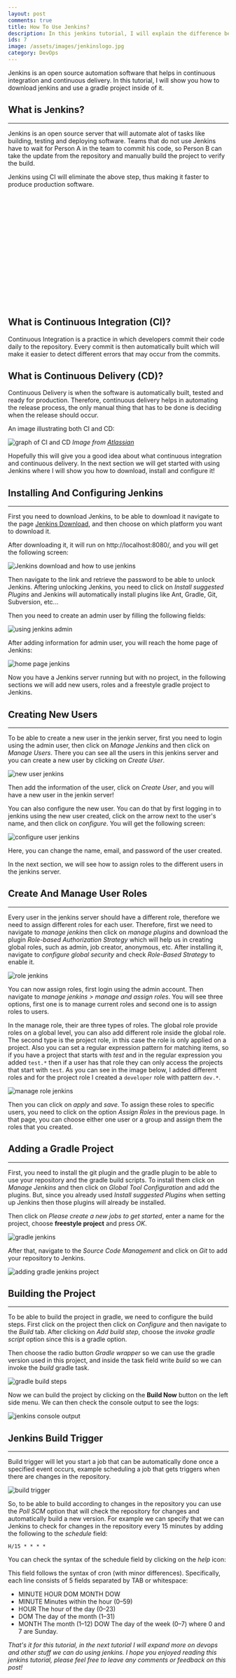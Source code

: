 ```yaml
---
layout: post
comments: true
title: How To Use Jenkins?
description: In this jenkins tutorial, I will explain the difference between CI and CD, what is Jenkins used for, how to download it, and use a gradle project in Jenkins.
ids: 7
image: /assets/images/jenkinslogo.jpg
category: DevOps
---
```


<p class="message"> 
Jenkins is an open source automation software that helps in continuous integration and continuous delivery. In this tutorial, I will show you how to download jenkins and use a gradle project inside of it.
</p>

## What is Jenkins?
---

Jenkins is an open source server that will automate alot of tasks like building, testing and deploying software. Teams that do not use Jenkins have to wait for Person A in the team to commit his code, so Person B can take the update from the repository and manually build the project to verify the build. 

Jenkins using CI will eliminate the above step, thus making it faster to produce production software.
<style>
  .example_responsive { width: 300px; height: 250px; }
</style>
<script async src="https://pagead2.googlesyndication.com/pagead/js/adsbygoogle.js"></script>
<!-- inside posts -->
<ins class="adsbygoogle example_responsive"
     style="display:block"
     data-ad-client="ca-pub-8689548599050263"
     data-ad-slot="2590272657"
     data-ad-format="auto"
     data-full-width-responsive="true"></ins>
<script>
     (adsbygoogle = window.adsbygoogle || []).push({});
</script>

## What is Continuous Integration (CI)?

Continuous Integration is a practice in which developers commit their code daily to the repository. Every commit is then automatically built which will make it easier to detect different errors that may occur from the commits.

## What is Continuous Delivery (CD)?

Continuous Delivery is when the software is automatically built, tested and ready for production. Therefore, continuous delivery helps in automating the release process, the only manual thing that has to be done is deciding when the release should occur.

An image illustrating both CI and CD:

<img src="/assets/images/cicd.jpg" data-sizes="auto" data-src="/assets/images/cicd.jpg" alt="graph of CI and CD" class="lazy-loading" data-srcset="/assets/images/cicd.jpg 300w,
    /assets/images/cicd.jpg 600w,
    /assets/images/cicd.jpg 900w">
<cite>Image from [Atlassian](https://www.atlassian.com/continuous-delivery/principles/continuous-integration-vs-delivery-vs-deployment)</cite>

Hopefully this will give you a good idea about what continuous integration and continuous delivery. In the next section we will get started with using Jenkins where I will show you how to download, install and configure it!

## Installing And Configuring Jenkins
---

First you need to download Jenkins, to be able to download it navigate to the page [Jenkins Download](https://jenkins.io/download/), and then choose on which platform you want to download it.

After downloading it, it will run on http://localhost:8080/, and you will get the following screen:

<img data-sizes="auto" class="lazy-loading" src="/assets/images/jenkinslock.jpg" data-src="/assets/images/jenkinslock.jpg" alt="Jenkins download and how to use jenkins" data-srcset="/assets/images/jenkinslock.jpg 300w,
    /assets/images/jenkinslock.jpg 600w,
    /assets/images/jenkinslock.jpg 900w">

Then navigate to the link and retrieve the password to be able to unlock Jenkins. Aftering unlocking Jenkins, you need to click on *Install suggested Plugins* and Jenkins will automatically install plugins like Ant, Gradle, Git, Subversion, etc...

Then you need to create an admin user by filling the following fields:

<img data-sizes="auto" class="lazy-loading" data-src="/assets/images/adminjenkins.jpg" src="/assets/images/adminjenkins.jpg" alt="using jenkins admin" data-srcset="/assets/images/adminjenkins.jpg 300w,
    /assets/images/adminjenkins.jpg 600w,
    /assets/images/adminjenkins.jpg 900w">

After adding information for admin user, you will reach the home page of Jenkins:

<img data-sizes="auto" class="lazy-loading" data-src="/assets/images/jenkinshomepage.jpg" src="/assets/images/jenkinshomepage.jpg" alt="home page jenkins" data-srcset="/assets/images/jenkinshomepage.jpg 300w,
    /assets/images/jenkinshomepage.jpg 600w,
    /assets/images/jenkinshomepage.jpg 900w">

Now you have a Jenkins server running but with no project, in the following sections we will add new users, roles and a freestyle gradle project to Jenkins.

## Creating New Users
---
To be able to create a new user in the jenkin server, first you need to login using the admin user, then click on *Manage Jenkins* and then click on *Manage Users*. There you can see all the users in this jenkins server and you can create a new user by clicking on *Create User*.

<img data-sizes="auto" class="lazy-loading" data-src="/assets/images/new-user-jenkins.jpg" src="/assets/images/new-user-jenkins.jpg" alt="new user jenkins" data-srcset="/assets/images/new-user-jenkins.jpg 300w,
    /assets/images/new-user-jenkins.jpg 600w,
    /assets/images/new-user-jenkins.jpg 900w">

Then add the information of the user, click on *Create User*, and you will have a new user in the jenkin server!

You can also configure the new user. You can do that by first logging in to jenkins using the new user created, click on the arrow next to the user's name, and then click on *configure*. You will get the following screen:

<img data-sizes="auto" class="lazy-loading" data-src="/assets/images/nconfigure-user.jpg" src="/assets/images/configure-user.jpg" alt="configure user jenkins" data-srcset="/assets/images/configure-user.jpg 300w,
    /assets/images/configure-user.jpg 600w,
    /assets/images/configure-user.jpg 900w">

Here, you can change the name, email, and password of the user created. 

In the next section, we will see how to assign roles to the different users in the jenkins server.

## Create And Manage User Roles
---
Every user in the jenkins server should have a different role, therefore we need to assign different roles for each user. Therefore, first we need to navigate to *manage jenkins* then click on *manage plugins* and download the plugin *Role-based Authorization Strategy* which will help us in creating global roles, such as admin, job creator, anonymous, etc. After installing it, navigate to *configure global security* and check *Role-Based Strategy* to enable it.

<img data-sizes="auto" class="lazy-loading"  data-src="/assets/images/role.jpg" src="/assets/images/role.jpg" alt="role jenkins" data-srcset="/assets/images/role.jpg 300w,
    /assets/images/role.jpg 600w,
    /assets/images/role.jpg 900w">

You can now assign roles, first login using the admin account. Then navigate to *manage jenkins > manage and assign roles*. You will see three options, first one is to manage current roles and second one is to assign roles to users.

In the manage role, their are three types of roles. The global role provide roles on a global level, you can also add different role inside the global role. The second type is the project role, in this case the role is only applied on a project. Also you can set a regular expression pattern for matching items, so if you have a project that starts with *test* and in the regular expression you added `test.*` then if a user has that role they can only access the projects that start with `test`. As you can see in the image below, I added different roles and for the project role I created a `developer` role with pattern `dev.*`.


<img data-sizes="auto" class="lazy-loading"  data-src="/assets/images/manageroles.jpg" src="/assets/images/manageroles.jpg" alt="manage role jenkins" data-srcset="/assets/images/manageroles.jpg 300w,
    /assets/images/manageroles.jpg 600w,
    /assets/images/manageroles.jpg 900w">

Then you can click on *apply* and *save*. To assign these roles to specific users, you need to click on the option *Assign Roles* in the previous page. In that page, you can choose either one user or a group and assign them the roles that you created.


## Adding a Gradle Project
----

First, you need to install the git plugin and the gradle plugin to be able to use your repository and the gradle build scripts. To install them click on *Manage Jenkins* and then click on *Global Tool Configuration* and add the plugins. But, since you already used *Install suggested Plugins* when setting up Jenkins then those plugins will already be installed.

Then click on *Please create a new jobs to get started*, enter a name for the project, choose **freestyle project** and press *OK*.

<img data-sizes="auto" class="lazy-loading"  data-src="/assets/images/jenkinsgradle.jpg" src="/assets/images/jenkinsgradle.jpg" alt="gradle jenkins" data-srcset="/assets/images/jenkinsgradle.jpg 300w,
    /assets/images/jenkinsgradle.jpg 600w,
    /assets/images/jenkinsgradle.jpg 900w">

After that, navigate to the *Source Code Management* and click on *Git* to add your repository to Jenkins.

<img data-sizes="auto" class="lazy-loading" data-src="/assets/images/gitJenkins.jpg" src="/assets/images/gitJenkins.jpg" alt="adding gradle jenkins project" data-srcset="/assets/images/gitJenkins.jpg 300w,
    /assets/images/gitJenkins.jpg 600w,
    /assets/images/gitJenkins.jpg 900w">

## Building the Project
---

To be able to build the project in gradle, we need to configure the build steps. First click on the project then click on *Configure* and then navigate to the *Build* tab. After clicking on *Add build step*, choose the *invoke gradle script* option since this is a gradle option.

Then choose the radio button *Gradle wrapper* so we can use the gradle version used in this project, and inside the task field write *build* so we can invoke the *build* gradle task.

<img data-sizes="auto" class="lazy-loading" src="/assets/images/gradlebuild.jpg" data-src="/assets/images/gradlebuild.jpg" alt="gradle build steps" data-srcset="/assets/images/gradlebuild.jpg 300w,
    /assets/images/gradlebuild.jpg 600w,
    /assets/images/gradlebuild.jpg 900w">

Now we can build the project by clicking on the **Build Now** button on the left side menu. We can then check the console output to see the logs:

<img data-sizes="auto" class="lazy-loading" src="/assets/images/consoleoutput.jpg" data-src="/assets/images/consoleoutput.jpg" alt="jenkins console output" data-srcset="/assets/images/consoleoutput.jpg 300w,
    /assets/images/consoleoutput.jpg 600w,
    /assets/images/consoleoutput.jpg 900w">

## Jenkins Build Trigger
---

Build trigger will let you start a job that can be automatically done once a specified event occurs, example scheduling a job that gets triggers when there are changes in the repository.

<img data-sizes="auto" class="lazy-loading" data-src="/assets/images/buildtrigger.jpg" src="/assets/images/buildtrigger.jpg" alt="build trigger" data-srcset="/assets/images/buildtrigger.jpg 300w,
    /assets/images/buildtrigger.jpg 600w,
    /assets/images/buildtrigger.jpg 900w">

So, to be able to build according to changes in the repository you can use the *Poll SCM* option that will check the repository for changes and automatically build a new version. For example we can specify that we can Jenkins to check for changes in the repository every 15 minutes by adding the following to the *schedule* field:

```
H/15 * * * *
```

You can check the syntax of the schedule field by clicking on the *help* icon:

This field follows the syntax of cron (with minor differences). Specifically, each line consists of 5 fields separated by TAB or whitespace:
- MINUTE HOUR DOM MONTH DOW
- MINUTE	Minutes within the hour (0–59)
- HOUR	    The hour of the day (0–23)
- DOM	    The day of the month (1–31)
- MONTH	    The month (1–12)
DOW	The day of the week (0–7) where 0 and 7 are Sunday.

*That's it for this tutorial, in the next tutorial I will expand more on devops and other stuff we can do using jenkins. I hope you enjoyed reading this jenkins tutorial, please feel free to leave any comments or feedback on this post!*